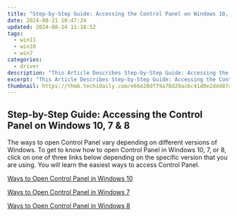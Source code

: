 ```yaml
---
title: "Step-by-Step Guide: Accessing the Control Panel on Windows 10, 7 & 8"
date: 2024-08-21 10:47:24
updated: 2024-08-24 11:18:52
tags:
  - win11
  - win10
  - win7
categories:
  - driver
description: "This Article Describes Step-by-Step Guide: Accessing the Control Panel on Windows 10, 7 & 8"
excerpt: "This Article Describes Step-by-Step Guide: Accessing the Control Panel on Windows 10, 7 & 8"
thumbnail: https://thmb.techidaily.com/e66e28dff9a78d29ac6c41d0e2dd487a7c339d734ca57b3143f21e9c629c5f8e.jpg
---
```


## Step-by-Step Guide: Accessing the Control Panel on Windows 10, 7 & 8

The ways to open Control Panel vary depending on different versions of Windows. To get to know how to open Control Panel in Windows 10, 7, or 8, click on one of three links below depending on the specific version that you are using. You will learn the easiest ways to access Control Panel.  
  
[Ways to Open Control Panel in Windows 10](https://tools.techidaily.com/drivereasy/download/)   
  
[Ways to Open Control Panel in Windows 7](https://tools.techidaily.com/drivereasy/download/)   
  
[Ways to Open Control Panel in Windows 8](https://tools.techidaily.com/drivereasy/download/)

<ins class="adsbygoogle"
     style="display:block"
     data-ad-format="autorelaxed"
     data-ad-client="ca-pub-7571918770474297"
     data-ad-slot="1223367746"></ins>



<ins class="adsbygoogle"
     style="display:block"
     data-ad-client="ca-pub-7571918770474297"
     data-ad-slot="8358498916"
     data-ad-format="auto"
     data-full-width-responsive="true"></ins>
